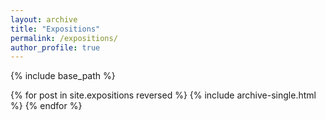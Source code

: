```yaml
---
layout: archive
title: "Expositions"
permalink: /expositions/
author_profile: true
---
```


{% include base_path %}

{% for post in site.expositions reversed %}
  {% include archive-single.html %}
{% endfor %}
